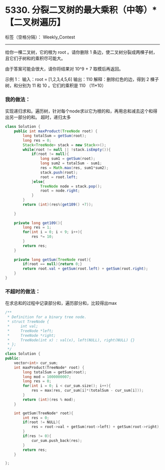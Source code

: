 ﻿# 5330. 分裂二叉树的最大乘积（中等）*【二叉树遍历】

标签（空格分隔）： Weekly_Contest

---

给你一棵二叉树，它的根为 root 。请你删除 1 条边，使二叉树分裂成两棵子树，且它们子树和的乘积尽可能大。

由于答案可能会很大，请你将结果对 10^9 + 7 取模后再返回。

示例 1：
    输入：root = [1,2,3,4,5,6]
    输出：110
    解释：删除红色的边，得到 2 棵子树，和分别为 11 和 10 。它们的乘积是 110 （11*10）


### 我的做法：  
实现递归求和。遍历树，针对每个node求以它为根的和，再用总和减去这个和得出另一部分的和。
超时，递归太多
```Java
class Solution {
    public int maxProduct(TreeNode root) {
        long totalSum = getSum(root);
        long res = 0;
        Stack<TreeNode> stack = new Stack<>();
        while(root != null || !stack.isEmpty()){
            if(root != null){
                long sum1 = getSum(root);
                long sum2 = totalSum - sum1;
                res = Math.max(res, sum1*sum2);
                stack.push(root);
                root = root.left;
            }else{
                TreeNode node = stack.pop();
                root = node.right;
            }
        }
        return (int)(res%(get109() +7));
        
    }
    
    private long get109(){
        long res = 1;
        for(int i = 0; i < 9; i++){
            res *= 10;
        }
        return res;
    }
    
    private long getSum(TreeNode root){
        if(root == null){return 0;}
        return root.val + getSum(root.left) + getSum(root.right);
    }
}
```

### 不超时的做法：
在求总和的过程中记录部分和，遍历部分和，比较得出max
```C++
/**
 * Definition for a binary tree node.
 * struct TreeNode {
 *     int val;
 *     TreeNode *left;
 *     TreeNode *right;
 *     TreeNode(int x) : val(x), left(NULL), right(NULL) {}
 * };
 */
class Solution {
public:
    vector<int> cur_sum;
    int maxProduct(TreeNode* root) {
        long totalSum = getSum(root);
        long mod = 1000000007;
        long res = 0;
        for(int i = 0; i < cur_sum.size(); i++){
            res = max(res, cur_sum[i]*(totalSum - cur_sum[i]));
        }
        return (int)(res % mod);
    }

    int getSum(TreeNode* root){
        int res = 0;
        if(root != NULL){
            res = root->val + getSum(root->left) + getSum(root->right);
        }
        if(res != 0){
            cur_sum.push_back(res);
        }
        return res;
    }

};
```